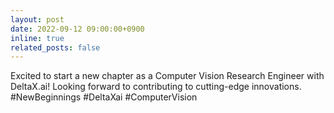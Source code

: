```yaml
---
layout: post
date: 2022-09-12 09:00:00+0900
inline: true
related_posts: false
---
```


Excited to start a new chapter as a Computer Vision Research Engineer with DeltaX.ai! Looking forward to contributing to cutting-edge innovations. #NewBeginnings #DeltaXai #ComputerVision